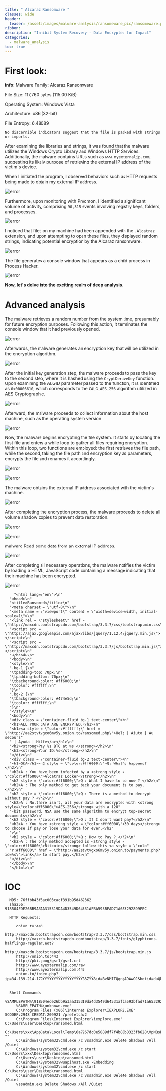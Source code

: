 ```yaml
---
title: " Alcaraz Ransomware "
classes: wide
header:
  teaser: /assets/images/malware-analysis/ransomeware_pic/ransomeware.png
ribbon:
description: "Inhibit System Recovery - Data Encrypted for Impact"
categories:
  - malware_analysis
toc: true
---
```





# First look: 
 **info**:
   Malware Family: Alcaraz Ransomware
       
   File Size: 117,760 bytes (115.00 KiB)
       
   Operating System: Windows Vista
       
   Architecture: x86 (32-bit)
       
   File Entropy: 6.48089
       
    No discernible indicators suggest that the file is packed with strings or imports.



  After examining the libraries and strings, it was found that the malware utilizes the Windows Crypto Library and Windows HTTP Services. Additionally, the malware contains URLs such as `www.myexternalip.com`, suggesting its likely purpose of retrieving the external IP address of the victim's device.


  When I initiated the program, I observed behaviors such as HTTP requests being made to obtain my external IP address. 

  ![error](/assets/images/malware-analysis/ransomeware_pic/extrnal_ip.png)


  Furthermore, upon monitoring with Procmon, I identified a significant volume of activity, comprising `90,315` events involving registry keys, folders, and processes.

  ![error](/assets/images/malware-analysis/ransomeware_pic/events.png.png)


  I noticed that files on my machine had been appended with the `.Alcatraz` extension, and upon attempting to open these files, they displayed random strings, indicating potential encryption by the Alcaraz ransomware.

  ![error](/assets/images/malware-analysis/ransomeware_pic/name.png.png)


  The file generates a console window that appears as a child process in Process Hacker.

  ![error](/assets/images/malware-analysis/ransomeware_pic/console_window.png)


  **Now, let's delve into the exciting realm of deep analysis.**


# Advanced analysis 

  
  The malware retrieves a random number from the system time, presumably for future encryption purposes. Following this action, it terminates the console window that it had previously opened.


  ![error](/assets/images/malware-analysis/ransomeware_pic/kill_console.png.png)

  Afterwards, the malware generates an encryption key that will be utilized in the encryption algorithm.

  ![error](/assets/images/malware-analysis/ransomeware_pic/key_gen.png.png)


  After the initial key generation step, the malware proceeds to pass the key to the second step, where it is hashed using the `CryptDeriveKey` function. Upon examining the ALGID parameter passed to the function, it is identified as `0x00006610`, which corresponds to the `CALG_AES_256` algorithm utilized in AES Cryptographic.


  ![error](/assets/images/malware-analysis/ransomeware_pic/enc_algo.png)


  Afterward, the malware proceeds to collect information about the host machine, such as the operating system version


  ![error](/assets/images/malware-analysis/ransomeware_pic/os_check.png)


  Now, the malware begins encrypting the file system. It starts by locating the first file and enters a while loop to gather all files requiring encryption. Within this loop, two functions are employed: the first retrieves the file path, while the second, taking the file path and encryption key as parameters, encrypts the file and renames it accordingly.

  ![error](/assets/images/malware-analysis/ransomeware_pic/file_enc.png.png)

  ![error](/assets/images/malware-analysis/ransomeware_pic/rename.png.png)

  
  The malware obtains the external IP address associated with the victim's machine.

  ![error](/assets/images/malware-analysis/ransomeware_pic/http_request.png)  

  After completing the encryption process, the malware proceeds to delete all volume shadow copies to prevent data restoration.

  ![error](/assets/images/malware-analysis/ransomeware_pic/cmd.png.png)

  ![error](/assets/images/malware-analysis/ransomeware_pic/vss.png.png)  

  
  malware Read some data from an external IP address.

  ![error](/assets/images/malware-analysis/ransomeware_pic/ip_address.png.png)    

  After completing all necessary operations, the malware notifies the victim by loading a HTML, JavaScript code containing a message indicating that their machine has been encrypted.  

  ![error](/assets/images/malware-analysis/ransomeware_pic/html.png.png)

  ```
      "<html lang=\"en\">\n"
    "<head>\n"
    "<title>Ransomed</title>\n"
    "<meta charset = \"utf-8\">\n"
    "<meta name = \"viewport\" content = \"width=device-width, initial-scale=1\">\n"
    "<link rel = \"stylesheet\" href = \"http://maxcdn.bootstrapcdn.com/bootstrap/3.3.7/css/bootstrap.min.css\">\n"
    "<script src = \"https://ajax.googleapis.com/ajax/libs/jquery/1.12.4/jquery.min.js\"></script>\n"
    "<script src = \"http://maxcdn.bootstrapcdn.com/bootstrap/3.3.7/js/bootstrap.min.js\"></script>\n"
    "</head>\n"
    "<body>\n"
    "<style>\n"
    ".bg-1 {\n"
    "\tpadding-top: 70px;\n"
    "\tpadding-bottom: 70px;\n"
    "\tbackground-color: #ff6000;\n"
    "\tcolor: #ffffff;\n"
    "}\n"
    ".bg-2 {\n"
    "\tbackground-color: #474e5d;\n"
    "\tcolor: #ffffff;\n"
    "}\n"
    "</style>\n"
    "<body>\n"
    "<div class = \"container-fluid bg-1 text-center\">\n"
    "<h1>ALL YOUR DATA ARE ENCRYPTED.</h1>\n"
    "<h1><a style = \"color:#ffffff;\" href = \"http://aa2stvtvgxo6mv5y.onion.to/ransomed.php\">Help | Aiuto | Au secours"
    " | Ayuda | Hilfe</a></h1>\n"
    "<h2><strong>Pay %s BTC at %s </strong></h2>\n"
    "<h3><strong>Your ID:%s</strong></h2>\n"
    "</div>\n"
    "<div class = \"container-fluid bg-2 text-center\">\n"
    "<h1>Q&A</h1><h2 style = \"color:#ff6000;\">Q: What's happens?</h2>\n"
    "<h2>A : You have been infected by a <strong style = \"color:#ff6000\">Alcatraz Locker</strong></h2>\n"
    "<h2 style = \"color:#ff6000;\">Q : What I have to do now ? </h2>\n"
    "<h2>A : The only method to get back your document is to pay.</h2>\n"
    "<h2 style = \"color:#ff6000;\">Q : There is a method to decrypt without pay ? </h2>\n"
    "<h2>A : No.there isn't, all your data are encrypted with <strong style=\"color:#ff6000\">AES-256</strong> with a 128"
    "-bit password. NSA use the same algorithm to encrypt top-secret documents</h2>\n"
    "<h2 style = \"color:#ff6000;\">Q : If I don't want pay?</h2>\n"
    "<h2>A : You have <strong style = \"color:#ff6000\">30 days</strong> to choose if pay or lose your data for ever.</h2"
    ">\n"
    "<h2 style = \"color:#ff6000;\">Q : How to Pay ? </h2>\n"
    "<h2>A : The only method accepted is <strong style = \"color:#ff6000\">Bitcoin</strong> follow this <a style = \"colo"
    "r:#ff6000\" href = \"http://aa2stvtvgxo6mv5y.onion.to/payments.php?id=%s\">link</a> to start pay.</h2>\n"
    "</div>\n"
    "</body>\n"
    "</html>\n"

  ```



# IOC  

```
  MD5: 76ffbb43f6ac003cacf391b95d462362
  sha256: 918504EDE26BB9A3AA315319DA4D3549D64531AFBA593BFAD71A653292899FEC
  
  HTTP Requests:

     onion.to:443
     http://maxcdn.bootstrapcdn.com/bootstrap/3.3.7/css/bootstrap.min.css
     http://maxcdn.bootstrapcdn.com/bootstrap/3.3.7/fonts/glyphicons-halflings-regular.eot?
     http://maxcdn.bootstrapcdn.com/bootstrap/3.3.7/js/bootstrap.min.js
     http://onion.to:443
     http://pki.goog/gsr1/gsr1.crt
     http://www.myexternalip.com/raw
     http://www.myexternalip.com:443
     onion.to/index.php?ip=34.139.214.179ÝÝÝÝÝÝÝÝÝÝÝÝÝÝÝÝÝÝð&ZÝÝ&id=BvNMITQqnjADAwOJ&botid=duQDfUTMljVWcBAFsOwvNenXoxZPYKthrS&username=admin&key=BvNMITQqnjADAwOJmjKcSJHOtOyXdLPiKvtxAJzfXXtXkRkLn


  Shell Commands
     %SAMPLEPATH%\918504ede26bb9a3aa315319da4d3549d64531afba593bfad71a653292899fec.exe"
     %SAMPLEPATH%\unknown.exe"
     C:\Program Files (x86)\Internet Explorer\IEXPLORE.EXE" SCODEF:2948 CREDAT:209921 /prefetch:2
     C:\Program Files\Internet Explorer\iexplore.exe" C:\Users\user\Desktop\ransomed.html
     C:\Users\xxx\AppData\Local\Temp\6a7267dc0e5889df7f4b88b8323fb628\VpNQsR6lgb.exe ""
     C:\Windows\system32\cmd.exe /c vssadmin.exe Delete Shadows /All /Quiet
     C:\Windows\system32\cmd.exe /c start C:\Users\xxx\Desktop\ransomed.html
     C:\Users\user\Desktop\ransomed.html
     C:\Windows\System32\wuapihost.exe -Embedding
     C:\Windows\system32\cmd.exe /c start C:\Users\user\Desktop\ransomed.html
     C:\Windows\system32\cmd.exe /c vssadmin.exe Delete Shadows /All /Quiet
     vssadmin.exe Delete Shadows /All /Quiet



```
